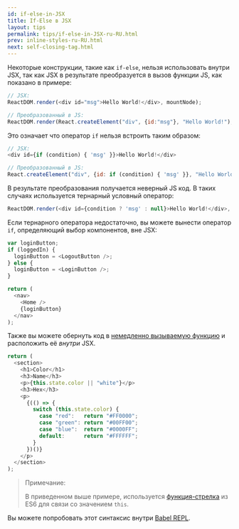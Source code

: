 ```yaml
---
id: if-else-in-JSX
title: If-Else в JSX
layout: tips
permalink: tips/if-else-in-JSX-ru-RU.html
prev: inline-styles-ru-RU.html
next: self-closing-tag.html
---
```


Некоторые конструкции, такие как `if-else`, нельзя использовать внутри JSX, так как JSX в результате преобразуется в вызов функции JS, как показано в примере:

```js
// JSX:
ReactDOM.render(<div id="msg">Hello World!</div>, mountNode);

// Преобразованный в JS:
ReactDOM.render(React.createElement("div", {id:"msg"}, "Hello World!"), mountNode);
```

Это означает что оператор `if` нельзя встроить таким образом:

```js
// JSX:
<div id={if (condition) { 'msg' }}>Hello World!</div>

// Преобразованный в JS:
React.createElement("div", {id: if (condition) { 'msg' }}, "Hello World!");
```

В результате преобразования получается неверный JS код. В таких случаях используется тернарный условный оператор:

```js
ReactDOM.render(<div id={condition ? 'msg' : null}>Hello World!</div>, mountNode);
```

Если тернарного оператора недостаточно, вы можете вынести оператор `if`, определяющий выбор компонентов, вне JSX:

```js
var loginButton;
if (loggedIn) {
  loginButton = <LogoutButton />;
} else {
  loginButton = <LoginButton />;
}

return (
  <nav>
    <Home />
    {loginButton}
  </nav>
);
```

Также вы можете обернуть код в [немедленно вызываемую функцию](https://en.wikipedia.org/wiki/Immediately-invoked_function_expression) и расположить её _внутри_ JSX.

```js
return (
  <section>
    <h1>Color</h1>
    <h3>Name</h3>
    <p>{this.state.color || "white"}</p>
    <h3>Hex</h3>
    <p>
      {(() => {
        switch (this.state.color) {
          case "red":   return "#FF0000";
          case "green": return "#00FF00";
          case "blue":  return "#0000FF";
          default:      return "#FFFFFF";
        }
      })()}
    </p>
  </section>
);
```

> Примечание:
>
> В приведенном выше примере, используется [функция-стрелка](https://developer.mozilla.org/en-US/docs/Web/JavaScript/Reference/Functions/Arrow_functions) из ES6 для связи со значением `this`.

Вы можете попробовать этот синтаксис внутри [Babel REPL](https://babeljs.io/repl/).
